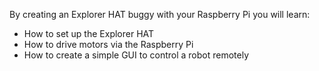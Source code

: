 By creating an Explorer HAT buggy with your Raspberry Pi you will learn:

- How to set up the Explorer HAT
- How to drive motors via the Raspberry Pi
- How to create a simple GUI to control a robot remotely
